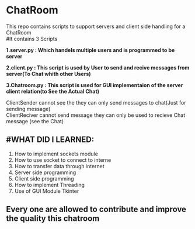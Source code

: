 # ChatRoom
This repo contains scripts to support servers and client side handling for a ChatRoom  
#It contains 3 Scripts

  **1.server.py  :        Which handels multiple users and is programmed to be server**

  **2.client.py :   This script is used by User to send and recive messages from server(To Chat whith other Users)**

  **3.Chatroom.py :  This script is used for GUI implementaion of the server client relation(to See the Actual Chat)**

ClientSender cannot see the they can only send messages to chat(Just for sending message)   
ClientReciver cannot send message they can only be used to recieve Chat message (see the Chat)   

#WHAT DID I LEARNED:
----------------------------------------------
1. How to implement sockets module
1. How to use socket to connect to interne
1. How to transfer data through internet
1. Server side programming
1. Client side programming
1. How to implement Threading
1. Use of GUI Module Tkinter

Every one are allowed to contribute and improve the quality this chatroom
---------------------------------------------
